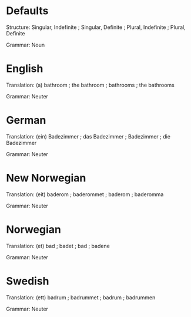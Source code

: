 Defaults
========

Structure: Singular, Indefinite ; Singular, Definite ; Plural, Indefinite ; Plural, Definite

Grammar:   Noun



English
=======

Translation: (a) bathroom ; the bathroom ; bathrooms ; the bathrooms

Grammar:     Neuter



German
======

Translation: (ein) Badezimmer ; das Badezimmer ; Badezimmer ; die Badezimmer

Grammar:     Neuter



New Norwegian
=============

Translation: (eit) baderom ; baderommet ; baderom ; baderomma

Grammar:     Neuter



Norwegian
=========

Translation: (et) bad ; badet ; bad ; badene

Grammar:     Neuter



Swedish
=======

Translation: (ett) badrum ; badrummet ; badrum ; badrummen

Grammar:     Neuter
